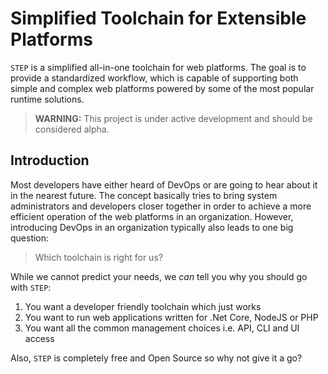 # Simplified Toolchain for Extensible Platforms

`STEP` is a simplified all-in-one toolchain for web platforms. The goal is to provide a standardized workflow, which is capable of supporting both simple and complex web platforms powered by some of the most popular runtime solutions.

> **WARNING:** This project is under active development and should be considered alpha.

## Introduction

Most developers have either heard of DevOps or are going to hear about it in the nearest future. The concept basically tries to bring system administrators and developers closer together in order to achieve a more efficient operation of the web platforms in an organization. However, introducing DevOps in an organization typically also leads to one big question:

> Which toolchain is right for us?

While we cannot predict your needs, we _can_ tell you why you should go with `STEP`:

1. You want a developer friendly toolchain which just works
1. You want to run web applications written for .Net Core, NodeJS or PHP
1. You want all the common management choices i.e. API, CLI and UI access

Also, `STEP` is completely free and Open Source so why not give it a go?
